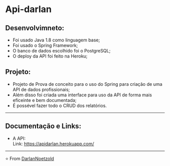 # Api-darlan
## Desenvolvimneto:
* Foi usado Java 1.8 como linguagem base;
* Foi usado o Spring Framework;
* O banco de dados escolhido foi o PostgreSQL;
* O deploy da API foi feito na Heroku;

## Projeto:
* Projeto de Prova de conceito para o uso do Spring para criação de uma API de dados profissionais;
* Além disso foi criada uma interface para uso da API de forma mais eficeinte e bem documentada;
* É possével fazer todo o CRUD dos relatórios.

---
## Documentação e Links:
* A API:
<br>Link: https://apidarlan.herokuapp.com/

---
⭐️ From [DarlanNoetzold](https://github.com/DarlanNoetzold)
